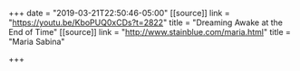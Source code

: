 +++
date = "2019-03-21T22:50:46-05:00"
[[source]]
link = "https://youtu.be/KboPUQ0xCDs?t=2822"
title = "Dreaming Awake at the End of Time"
[[source]]
link = "http://www.stainblue.com/maria.html"
title = "Maria Sabina"

+++
